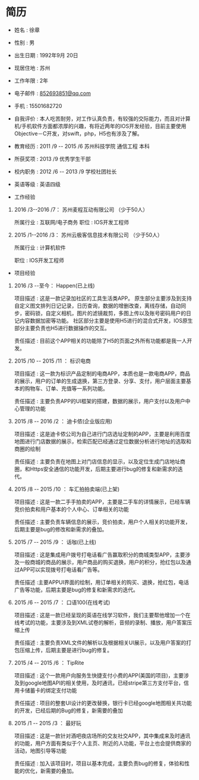 # 简历* 姓名 : 徐章 
* 性别 : 男
* 出生日期 : 1992年9月 20日 * 现居住地 : 苏州* 工作年限 : 2年* 电子邮件 : 852693851@qq.com * 手机 : 15501682720* 自我评价 : 本人吃苦耐劳，对工作认真负责，有较强的交际能力，而且对计算机/手机软件方面都浓厚的兴趣，有将近两年的IOS开发经验，目前主要使用Objective－C开发，对swift，php，H5也有涉及了解。 * 教育经历 : 2011 /9 -- 2015 /6  苏州科技学院  通信工程  本科* 所获奖项 : 2013 /9 优秀学生干部 * 校内职务 : 2012 /6 -- 2013 /9 学校社团社长 * 英语等级 : 英语四级* 工作经验 1. 2016 /3--2016 /7： 苏州麦程互动有限公司 （少于50人） 	所属行业 : 互联网/电子商务	职位 : IOS开发工程师 2. 2015 /1--2016 /3： 苏州云极客信息技术有限公司 （少于50人） 	所属行业 : 计算机软件	
	职位 : IOS开发工程师
	* 项目经验1. 2016 /3 --至今： Happen(已上线) 	项目描述 : 这是一款记录加社区的工具生活类APP。 原生部分主要涉及到支持自定义图文排列日记记录，日历查询，数据的增删改查，离线存储，自动同步，密码锁，自定义相机，图片的滤镜裁剪，多图上传以及账号密码用户的日记内容数据加密等功能。 社区部分主要是使用H5进行的混合式开发，IOS原生部分主要负责也H5进行数据操作的交互。 	责任描述 : 目前这个APP相关的功能除了H5的页面之外所有功能都是我一人开发。 2. 2015 /10 -- 2015 /11 ： 标识电商 	项目描述 : 这一款为标识产品定制的电商APP，本质也是一款电商APP，商品的展示，用户的订单的生成退换，第三方登录、分享、支付，用户层面主要基本的购物车、订单、充值等一系列功能。 	责任描述 : 主要负责APP的UI框架的搭建，数据的展示，用户支付以及用户中心管理的功能 3. 2015 /8 -- 2016 /2 ： 迪卡侬(企业版应用) 	项目描述 : 这是迪卡侬公司为自己进行门店选址定制的APP，主要是利用百度地图进行门店数据的展示，检索匹配已经通过定位数据分析进行地址的选取和商圈的绘制 	责任描述 : 主要负责在地图上对门店信息的显示，以及定位生成门店地址商圈，和Https安全通信的功能开发，后期主要进行bug的修复和新需求的迭代。 4. 2015 /8 -- 2015 /10 ： 车汇拍拍卖端(已上架) 	项目描述 : 这是一款二手手拍卖的APP，主要是二手车的详情展示，已经车辆竞价拍卖和用户基本的个人中心、订单相关的功能 	责任描述 : 主要负责车辆信息的展示，竞价拍卖，用户个人相关的功能开发，后期主要是bug的修改和新需求的叠加。 5. 2015 /7 -- 2015 /9 ： 话咖(已上线) 	项目描述 : 这是集成用户拨号打电话看广告赢取积分的商城类型APP，主要涉及一般商城的商品的展示，用户商品的购买退换，用户的积分，抢红包以及通过APP可以实现拨号打电话看广告等。 	责任描述 :主要APPUI界面的绘制，用订单相关的购买、退换，抢红包，电话广告等功能，后期主要是bug的修复和新需求的迭代。 6. 2015 /6 -- 2015 /7 ： 口语100(在线考试) 	项目描述 : 这是一款已经呈现的英语在线学习软件，我们主要帮他增加一个在线考试的功能，主要涉及到XML试卷的解析，音频的录制、播放，用户答案压缩上传 	责任描述 : 主要负责XML文件的解析以及根据相关UI展示，以及用户答案的打包压缩上传，后期主要是进行bug的修复。 7. 2015 /4 -- 2015 /6 ： TipRite 	项目描述 : 这个一款用户向服务生快捷支付小费的APP(美国的项目)，主要涉及到google地图API的相关使用，及时通讯，已经stripe第三方支付平台，信用卡储蓄卡的绑定支付功能 	责任描述 : 项目的整套UI设计的更改替换，银行卡已经google地图相关共功能的开发，已经后期的Bug的修复，新需要的叠加 8. 2015 /1 -- 2015 /3 ： 最好玩 	项目描述 : 这是一款针对酒吧夜店场所的交友社交APP，其中集成来及时通讯的功能，用户方面有类似于个人主页、附近的人功能，平台上也会提供商家的活动，地图引导等功能 	责任描述 : 加入该项目时，项目以基本完成，主要负责bug的修复，体验和性能的优化，新需要的叠加。 
